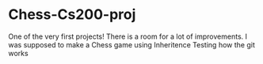 # Chess-Cs200-proj
One of the very first projects! There is a room for a lot of improvements.
I was supposed to make a Chess game using Inheritence
Testing how the git works
